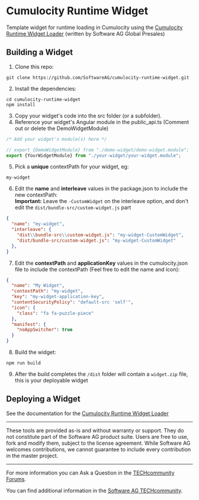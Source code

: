# Cumulocity Runtime Widget
Template widget for runtime loading in Cumulocity using the [Cumulocity Runtime Widget Loader](https://github.com/SoftwareAG/cumulocity-runtime-widget-loader) (written by Software AG Global Presales)

##  Building a Widget
1. Clone this repo: 
```
git clone https://github.com/SoftwareAG/cumulocity-runtime-widget.git
```
2. Install the dependencies:
```
cd cumulocity-runtime-widget
npm install
```
3. Copy your widget's code into the src folder (or a subfolder).
4. Reference your widget's Angular module in the public_api.ts (Comment out or delete the DemoWidgetModule)
```typescript
/* Add your widget's module(s) here */

// export {DemoWidgetModule} from "./demo-widget/demo-widget.module";
export {YourWidgetModule} from "./your-widget/your-widget.module";
```
5. Pick a **unique** contextPath for your widget, eg:
```
my-widget
```
6. Edit the **name** and **interleave** values in the package.json to include the new contextPath:<br>
**Important:** Leave the `-CustomWidget` on the interleave option, and don't edit the `dist/bundle-src/custom-widget.js` part
```json
{
  "name": "my-widget",
  "interleave": {
    "dist\\bundle-src\\custom-widget.js": "my-widget-CustomWidget",
    "dist/bundle-src/custom-widget.js": "my-widget-CustomWidget"
  },
}
```

7. Edit the **contextPath** and **applicationKey** values in the cumulocity.json file to include the contextPath (Feel free to edit the name and icon):
```json
{
  "name": "My Widget",
  "contextPath": "my-widget",
  "key": "my-widget-application-key",
  "contentSecurityPolicy": "default-src 'self'",
  "icon": {
    "class": "fa fa-puzzle-piece"
  },
  "manifest": {
    "noAppSwitcher": true
  }
}
```
8. Build the widget:
```
npm run build
```
9. After the build completes the `/dist` folder will contain a `widget.zip` file, this is your deployable widget

## Deploying a Widget
See the documentation for the [Cumulocity Runtime Widget Loader](https://github.com/SoftwareAG/cumulocity-runtime-widget-loader)

------------------------------

These tools are provided as-is and without warranty or support. They do not constitute part of the Software AG product suite. Users are free to use, fork and modify them, subject to the license agreement. While Software AG welcomes contributions, we cannot guarantee to include every contribution in the master project.
_____________________
For more information you can Ask a Question in the [TECHcommunity Forums](http://tech.forums.softwareag.com/techjforum/forums/list.page?product=cumulocity).

You can find additional information in the [Software AG TECHcommunity](http://techcommunity.softwareag.com/home/-/product/name/cumulocity).
